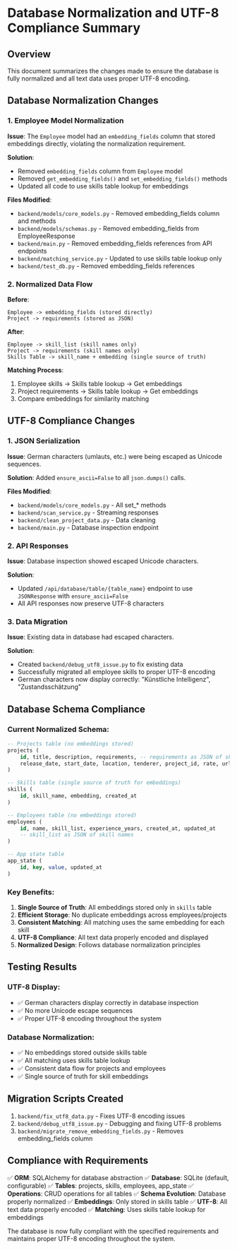# Database Normalization and UTF-8 Compliance Summary

## Overview
This document summarizes the changes made to ensure the database is fully normalized and all text data uses proper UTF-8 encoding.

## Database Normalization Changes

### 1. Employee Model Normalization
**Issue**: The `Employee` model had an `embedding_fields` column that stored embeddings directly, violating the normalization requirement.

**Solution**:
- Removed `embedding_fields` column from `Employee` model
- Removed `get_embedding_fields()` and `set_embedding_fields()` methods
- Updated all code to use skills table lookup for embeddings

**Files Modified**:
- `backend/models/core_models.py` - Removed embedding_fields column and methods
- `backend/models/schemas.py` - Removed embedding_fields from EmployeeResponse
- `backend/main.py` - Removed embedding_fields references from API endpoints
- `backend/matching_service.py` - Updated to use skills table lookup only
- `backend/test_db.py` - Removed embedding_fields references

### 2. Normalized Data Flow
**Before**:
```
Employee -> embedding_fields (stored directly)
Project -> requirements (stored as JSON)
```

**After**:
```
Employee -> skill_list (skill names only)
Project -> requirements (skill names only)
Skills Table -> skill_name + embedding (single source of truth)
```

**Matching Process**:
1. Employee skills → Skills table lookup → Get embeddings
2. Project requirements → Skills table lookup → Get embeddings
3. Compare embeddings for similarity matching

## UTF-8 Compliance Changes

### 1. JSON Serialization
**Issue**: German characters (umlauts, etc.) were being escaped as Unicode sequences.

**Solution**: Added `ensure_ascii=False` to all `json.dumps()` calls.

**Files Modified**:
- `backend/models/core_models.py` - All set_* methods
- `backend/scan_service.py` - Streaming responses
- `backend/clean_project_data.py` - Data cleaning
- `backend/main.py` - Database inspection endpoint

### 2. API Responses
**Issue**: Database inspection showed escaped Unicode characters.

**Solution**:
- Updated `/api/database/table/{table_name}` endpoint to use `JSONResponse` with `ensure_ascii=False`
- All API responses now preserve UTF-8 characters

### 3. Data Migration
**Issue**: Existing data in database had escaped characters.

**Solution**:
- Created `backend/debug_utf8_issue.py` to fix existing data
- Successfully migrated all employee skills to proper UTF-8 encoding
- German characters now display correctly: "Künstliche Intelligenz", "Zustandsschätzung"

## Database Schema Compliance

### Current Normalized Schema:
```sql
-- Projects table (no embeddings stored)
projects (
    id, title, description, requirements, -- requirements as JSON of skill names
    release_date, start_date, location, tenderer, project_id, rate, url, budget, duration, last_scan
)

-- Skills table (single source of truth for embeddings)
skills (
    id, skill_name, embedding, created_at
)

-- Employees table (no embeddings stored)
employees (
    id, name, skill_list, experience_years, created_at, updated_at
    -- skill_list as JSON of skill names
)

-- App state table
app_state (
    id, key, value, updated_at
)
```

### Key Benefits:
1. **Single Source of Truth**: All embeddings stored only in `skills` table
2. **Efficient Storage**: No duplicate embeddings across employees/projects
3. **Consistent Matching**: All matching uses the same embedding for each skill
4. **UTF-8 Compliance**: All text data properly encoded and displayed
5. **Normalized Design**: Follows database normalization principles

## Testing Results

### UTF-8 Display:
- ✅ German characters display correctly in database inspection
- ✅ No more Unicode escape sequences
- ✅ Proper UTF-8 encoding throughout the system

### Database Normalization:
- ✅ No embeddings stored outside skills table
- ✅ All matching uses skills table lookup
- ✅ Consistent data flow for projects and employees
- ✅ Single source of truth for skill embeddings

## Migration Scripts Created

1. `backend/fix_utf8_data.py` - Fixes UTF-8 encoding issues
2. `backend/debug_utf8_issue.py` - Debugging and fixing UTF-8 problems
3. `backend/migrate_remove_embedding_fields.py` - Removes embedding_fields column

## Compliance with Requirements

✅ **ORM**: SQLAlchemy for database abstraction
✅ **Database**: SQLite (default, configurable)
✅ **Tables**: projects, skills, employees, app_state
✅ **Operations**: CRUD operations for all tables
✅ **Schema Evolution**: Database properly normalized
✅ **Embeddings**: Only stored in skills table
✅ **UTF-8**: All text data properly encoded
✅ **Matching**: Uses skills table lookup for embeddings

The database is now fully compliant with the specified requirements and maintains proper UTF-8 encoding throughout the system.